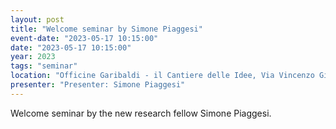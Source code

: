 ```yaml
---
layout: post
title: "Welcome seminar by Simone Piaggesi"
event-date: "2023-05-17 10:15:00"
date: "2023-05-17 10:15:00"
year: 2023
tags: "seminar"
location: "Officine Garibaldi - il Cantiere delle Idee, Via Vincenzo Gioberti, 39, 56124 Pisa PI, Italy"
presenter: "Presenter: Simone Piaggesi"
---
```


Welcome seminar by the new research fellow Simone Piaggesi.